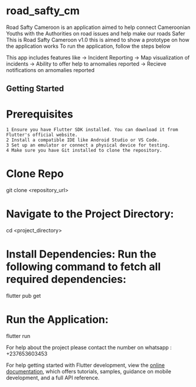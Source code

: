# road_safty_cm

Road Safty Cameroon is an application aimed to help connect Cameroonian Youths with the Authorities on road issues and help make our roads Safer
This is Road Safty Cameroon v1.0 this is aimed to show a prototype on how the application works
To run the application, follow the steps below 

This app includes features like
-> Incident Reporting 
-> Map visualization of incidents
-> Ability to offer help to arnomalies reported
-> Recieve notifications on arnomalies reported

## Getting Started

# Prerequisites

    1 Ensure you have Flutter SDK installed. You can download it from Flutter's official website.
    2 Install a compatible IDE like Android Studio or VS Code.
    3 Set up an emulator or connect a physical device for testing.
    4 Make sure you have Git installed to clone the repository.

# Clone Repo
git clone <repository_url>
# Navigate to the Project Directory:
cd <project_directory>
# Install Dependencies: Run the following command to fetch all required dependencies:
flutter pub get
# Run the Application:
flutter run

For help about the project please contact the number on whatsapp : +237653603453


For help getting started with Flutter development, view the
[online documentation](https://docs.flutter.dev/), which offers tutorials,
samples, guidance on mobile development, and a full API reference.
